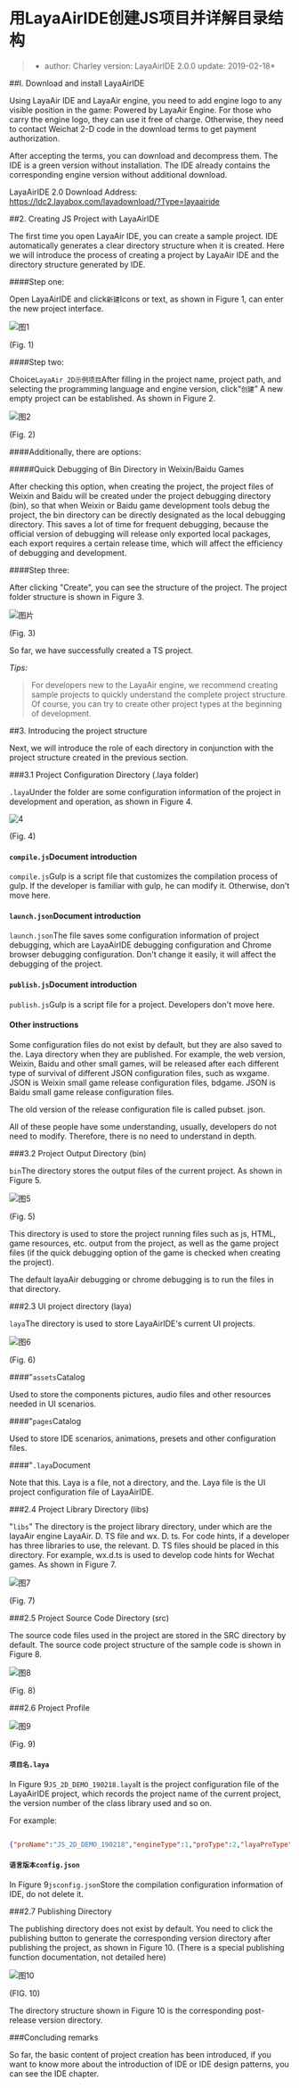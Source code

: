 # 用LayaAirIDE创建JS项目并详解目录结构

>* author: Charley version: LayaAirIDE 2.0.0 update: 2019-02-18*

##I. Download and install LayaAirIDE

Using LayaAir IDE and LayaAir engine, you need to add engine logo to any visible position in the game: Powered by LayaAir Engine.
For those who carry the engine logo, they can use it free of charge. Otherwise, they need to contact Weichat 2-D code in the download terms to get payment authorization.

After accepting the terms, you can download and decompress them. The IDE is a green version without installation. The IDE already contains the corresponding engine version without additional download.

LayaAirIDE 2.0 Download Address: https://ldc2.layabox.com/layadownload/?Type=layaairide



##2. Creating JS Project with LayaAirIDE

The first time you open LayaAir IDE, you can create a sample project. IDE automatically generates a clear directory structure when it is created. Here we will introduce the process of creating a project by LayaAir IDE and the directory structure generated by IDE.

####Step one:

Open LayaAirIDE and click`新建`Icons or text, as shown in Figure 1, can enter the new project interface.

![图1](img/1.png) 


(Fig. 1)



####Step two:

Choice`LayaAir 2D示例项目`After filling in the project name, project path, and selecting the programming language and engine version, click“`创建`” A new empty project can be established. As shown in Figure 2.

![图2](img/2.png) 


(Fig. 2)

####Additionally, there are options:

#####Quick Debugging of Bin Directory in Weixin/Baidu Games

After checking this option, when creating the project, the project files of Weixin and Baidu will be created under the project debugging directory (bin), so that when Weixin or Baidu game development tools debug the project, the bin directory can be directly designated as the local debugging directory. This saves a lot of time for frequent debugging, because the official version of debugging will release only exported local packages, each export requires a certain release time, which will affect the efficiency of debugging and development.



####Step three:

After clicking "Create", you can see the structure of the project. The project folder structure is shown in Figure 3.

![图片](img/3.png)   


(Fig. 3)

So far, we have successfully created a TS project.

*Tips:*

> For developers new to the LayaAir engine, we recommend creating sample projects to quickly understand the complete project structure. Of course, you can try to create other project types at the beginning of development.



##3. Introducing the project structure

Next, we will introduce the role of each directory in conjunction with the project structure created in the previous section.

###3.1 Project Configuration Directory (.laya folder)


 `.laya`Under the folder are some configuration information of the project in development and operation, as shown in Figure 4.

![4](img/4.png)  


(Fig. 4)

#### `compile.js`Document introduction

`compile.js`Gulp is a script file that customizes the compilation process of gulp. If the developer is familiar with gulp, he can modify it. Otherwise, don't move here.

#### `launch.json`Document introduction

`launch.json`The file saves some configuration information of project debugging, which are LayaAirIDE debugging configuration and Chrome browser debugging configuration. Don't change it easily, it will affect the debugging of the project.

#### `publish.js`Document introduction

`publish.js`Gulp is a script file for a project. Developers don't move here.

#### **Other instructions**

Some configuration files do not exist by default, but they are also saved to the. Laya directory when they are published. For example, the web version, Weixin, Baidu and other small games, will be released after each different type of survival of different JSON configuration files, such as wxgame. JSON is Weixin small game release configuration files, bdgame. JSON is Baidu small game release configuration files.

The old version of the release configuration file is called pubset. json.

All of these people have some understanding, usually, developers do not need to modify. Therefore, there is no need to understand in depth.



###3.2 Project Output Directory (bin)


 `bin`The directory stores the output files of the current project. As shown in Figure 5.

![图5](img/5.png)   


(Fig. 5)

This directory is used to store the project running files such as js, HTML, game resources, etc. output from the project, as well as the game project files (if the quick debugging option of the game is checked when creating the project).

The default layaAir debugging or chrome debugging is to run the files in that directory.



###2.3 UI project directory (laya)

`laya`The directory is used to store LayaAirIDE's current UI projects.

![图6](img/6.png) 


(Fig. 6)

####"`assets`Catalog

Used to store the components pictures, audio files and other resources needed in UI scenarios.

####"`pages`Catalog

Used to store IDE scenarios, animations, presets and other configuration files.

####"`.laya`Document

Note that this. Laya is a file, not a directory, and the. Laya file is the UI project configuration file of LayaAirIDE.



###2.4 Project Library Directory (libs)

"`libs`” The directory is the project library directory, under which are the layaAir engine LayaAir. D. TS file and wx. D. ts. For code hints, if a developer has three libraries to use, the relevant. D. TS files should be placed in this directory. For example, wx.d.ts is used to develop code hints for Wechat games. As shown in Figure 7.

![图7](img/7.png)    


(Fig. 7)



###2.5 Project Source Code Directory (src)

The source code files used in the project are stored in the SRC directory by default. The source code project structure of the sample code is shown in Figure 8.



 ![图8](img/8.png)  


(Fig. 8)



###2.6 Project Profile

![图9](img/9.png) 


(Fig. 9)

####  `项目名.laya` 

In Figure 9`JS_2D_DEMO_190218.laya`It is the project configuration file of the LayaAirIDE project, which records the project name of the current project, the version number of the class library used and so on.

For example:


```json

{"proName":"JS_2D_DEMO_190218","engineType":1,"proType":2,"layaProType":1,"version":"2.0.0"}
```


#### `语言版本config.json`

In Figure 9`jsconfig.json`Store the compilation configuration information of IDE, do not delete it.



###2.7 Publishing Directory

The publishing directory does not exist by default. You need to click the publishing button to generate the corresponding version directory after publishing the project, as shown in Figure 10. (There is a special publishing function documentation, not detailed here)

![图10](img/10.png) 


(FIG. 10)

The directory structure shown in Figure 10 is the corresponding post-release version directory.



###Concluding remarks

So far, the basic content of project creation has been introduced, if you want to know more about the introduction of IDE or IDE design patterns, you can see the IDE chapter.